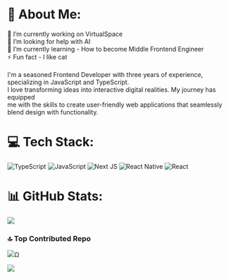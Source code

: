 # 💫 About Me:
🔭 I’m currently working on VirtualSpace <br>🤝 I’m looking for help with AI<br>🌱 I’m currently learning - How to become Middle Frontend Engineer<br>⚡ Fun fact - I like cat<br><br>I'm a seasoned Frontend Developer with three years of experience, specializing in JavaScript and TypeScript.<br>I love transforming ideas into interactive digital realities. My journey has equipped <br>me with the skills to create user-friendly web applications that seamlessly blend design with functionality.


# 💻 Tech Stack:
![TypeScript](https://img.shields.io/badge/typescript-%23007ACC.svg?style=for-the-badge&logo=typescript&logoColor=white) ![JavaScript](https://img.shields.io/badge/javascript-%23323330.svg?style=for-the-badge&logo=javascript&logoColor=%23F7DF1E) ![Next JS](https://img.shields.io/badge/Next-black?style=for-the-badge&logo=next.js&logoColor=white) 
![React Native](https://img.shields.io/badge/react_native-%2320232a.svg?style=for-the-badge&logo=react&logoColor=%2361DAFB) ![React](https://img.shields.io/badge/react-%2320232a.svg?style=for-the-badge&logo=react&logoColor=%2361DAFB)

# 📊 GitHub Stats:
![](https://github-readme-stats.vercel.app/api?username=DikoMahendraa&theme=react&hide_border=false&include_all_commits=true&count_private=true)<br/>

### 🔝 Top Contributed Repo
![](https://github-contributor-stats.vercel.app/api?username=DikoMahendraa&limit=5&theme=dark&combine_all_yearly_contributions=true)Ω

[![](https://visitcount.itsvg.in/api?id=DikoMahendraa&icon=0&color=0)](https://visitcount.itsvg.in)

<!-- Proudly created with GPRM ( https://gprm.itsvg.in ) -->
